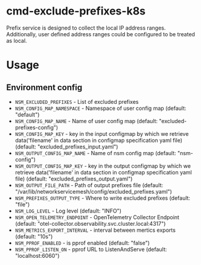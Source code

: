 # cmd-exclude-prefixes-k8s
Prefix service is designed to collect the local IP address ranges. Additionally, user defined address ranges could be configured to be treated as local. 

# Usage

## Environment config

* `NSM_EXCLUDED_PREFIXES`       - List of excluded prefixes
* `NSM_CONFIG_MAP_NAMESPACE`    - Namespace of user config map (default: "default")
* `NSM_CONFIG_MAP_NAME`         - Name of user config map (default: "excluded-prefixes-config")
* `NSM_CONFIG_MAP_KEY`          - key in the input configmap by which we retrieve data('filename' in data section in configmap specification yaml file) (default: "excluded_prefixes_input.yaml")
* `NSM_OUTPUT_CONFIG_MAP_NAME`  - Name of nsm config map (default: "nsm-config")
* `NSM_OUTPUT_CONFIG_MAP_KEY`   - key in the output configmap by which we retrieve data('filename' in data section in configmap specification yaml file) (default: "excluded_prefixes_output.yaml")
* `NSM_OUTPUT_FILE_PATH`        - Path of output prefixes file (default: "/var/lib/networkservicemesh/config/excluded_prefixes.yaml")
* `NSM_PREFIXES_OUTPUT_TYPE`    - Where to write excluded prefixes (default: "file")
* `NSM_LOG_LEVEL`               - Log level (default: "INFO")
* `NSM_OPEN_TELEMETRY_ENDPOINT` - OpenTelemetry Collector Endpoint (default: "otel-collector.observability.svc.cluster.local:4317")
* `NSM_METRICS_EXPORT_INTERVAL` - interval between mertics exports (default: "10s")
* `NSM_PPROF_ENABLED`           - is pprof enabled (default: "false")
* `NSM_PPROF_LISTEN_ON`         - pprof URL to ListenAndServe (default: "localhost:6060")
